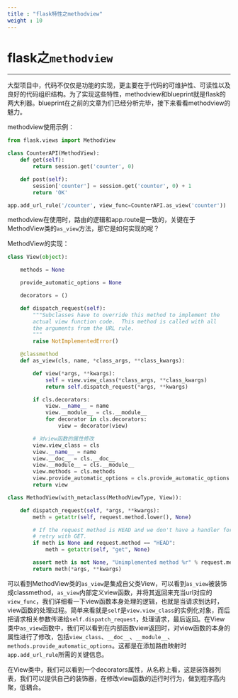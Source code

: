 ```yaml
---
title : "flask特性之methodview"
weight : 10 
---
```


# flask之`methodview`
---
大型项目中，代码不仅仅是功能的实现，更主要在于代码的可维护性、可读性以及良好的代码组织结构。为了实现这些特性，methodview和blueprint就是flask的两大利器。blueprint在之前的文章为们已经分析完毕，接下来看看methodview的魅力。  

methodview使用示例：  

```python
from flask.views import MethodView

class CounterAPI(MethodView):
    def get(self):
        return session.get('counter', 0)

    def post(self):
        session['counter'] = session.get('counter', 0) + 1
        return 'OK'

app.add_url_rule('/counter', view_func=CounterAPI.as_view('counter'))
```
methodview在使用时，路由的逻辑和app.route是一致的，关键在于MethodView类的`as_view`方法，那它是如何实现的呢？

MethodView的实现：

```python
class View(object):

    methods = None

    provide_automatic_options = None

    decorators = ()

    def dispatch_request(self):
        """Subclasses have to override this method to implement the
        actual view function code.  This method is called with all
        the arguments from the URL rule.
        """
        raise NotImplementedError()

    @classmethod
    def as_view(cls, name, *class_args, **class_kwargs):

        def view(*args, **kwargs):
            self = view.view_class(*class_args, **class_kwargs)
            return self.dispatch_request(*args, **kwargs)

        if cls.decorators:
            view.__name__ = name
            view.__module__ = cls.__module__
            for decorator in cls.decorators:
                view = decorator(view)

        # 对view函数的属性修改
        view.view_class = cls
        view.__name__ = name
        view.__doc__ = cls.__doc__
        view.__module__ = cls.__module__
        view.methods = cls.methods
        view.provide_automatic_options = cls.provide_automatic_options
        return view

class MethodView(with_metaclass(MethodViewType, View)):

    def dispatch_request(self, *args, **kwargs):
        meth = getattr(self, request.method.lower(), None)

        # If the request method is HEAD and we don't have a handler for it
        # retry with GET.
        if meth is None and request.method == "HEAD":
            meth = getattr(self, "get", None)

        assert meth is not None, "Unimplemented method %r" % request.method
        return meth(*args, **kwargs)
```
可以看到MethodView类的`as_view`是集成自父类View，可以看到`as_view`被装饰成classmethod，`as_view`内部定义view函数，并将其返回来充当url对应的`view_func`，我们详细看一下view函数本身处理的逻辑，也就是当请求到达时，view函数的处理过程。简单来看就是`self`是`view.view_class`的实例化对象，而后把请求相关参数传递给`self.dispatch_request`，处理请求，最后返回。在View类中`as_view`函数中，我们可以看到在内部函数view返回时，对view函数的本身的属性进行了修改，包括`view_class`、`__doc__`、`__module__`、`methods.provide_automatic_options`。这都是在添加路由映射时`app.add_url_rule`所需的关键信息。  

在View类中，我们可以看到一个decorators属性，从名称上看，这是装饰器列表，我们可以提供自己的装饰器，在修改view函数的运行时行为，做到程序高内聚，低耦合。


